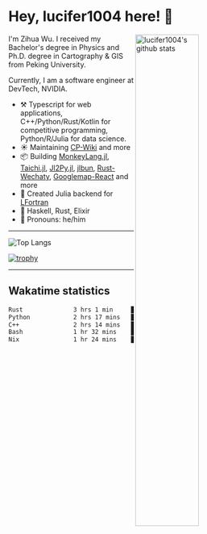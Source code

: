 # Hey, lucifer1004 here! :wave:

<img width="50%" align="right" alt="lucifer1004's github stats" src="https://github-readme-stats.vercel.app/api?username=lucifer1004&show_icons=true">

I'm Zihua Wu. I received my Bachelor's degree in Physics and Ph.D. degree in Cartography & GIS from Peking University.

Currently, I am a software engineer at DevTech, NVIDIA.

- :hammer_and_pick: Typescript for web applications, C++/Python/Rust/Kotlin for competitive programming, Python/R/Julia for data science.
- :sunny: Maintaining [CP-Wiki](https://cp-wiki.vercel.app) and more 
- :package: Building [MonkeyLang.jl](https://github.com/lucifer1004/MonkeyLang.jl), [Taichi.jl](https://github.com/lucifer1004/Taichi.jl), [Jl2Py.jl](https://github.com/lucifer1004/Jl2Py.jl), [jlbun](https://github.com/lucifer1004/jlbun), [Rust-Wechaty](https://github.com/wechaty/rust-wechaty), [Googlemap-React](https://github.com/googlemap-react/googlemap-react) and more
- :sparkler: Created Julia backend for [LFortran](https://github.com/lfortran/lfortran)
- :seedling: Haskell, Rust, Elixir
- :man: Pronouns: he/him

---

![Top Langs](https://github-readme-stats.vercel.app/api/top-langs/?username=lucifer1004&layout=compact)

[![trophy](https://github-profile-trophy.vercel.app/?username=ryo-ma)](https://github.com/ryo-ma/github-profile-trophy)

---

## Wakatime statistics

<!--START_SECTION:waka-->

```txt
Rust              3 hrs 1 min     █████░░░░░░░░░░░░░░░░░░░░   20.03 %
Python            2 hrs 17 mins   ███▓░░░░░░░░░░░░░░░░░░░░░   15.17 %
C++               2 hrs 14 mins   ███▓░░░░░░░░░░░░░░░░░░░░░   14.81 %
Bash              1 hr 32 mins    ██▓░░░░░░░░░░░░░░░░░░░░░░   10.15 %
Nix               1 hr 24 mins    ██▒░░░░░░░░░░░░░░░░░░░░░░   09.28 %
```

<!--END_SECTION:waka-->
